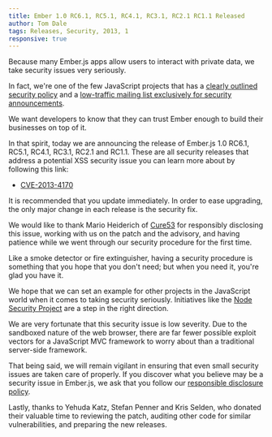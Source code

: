 ```yaml
---
title: Ember 1.0 RC6.1, RC5.1, RC4.1, RC3.1, RC2.1 RC1.1 Released
author: Tom Dale
tags: Releases, Security, 2013, 1
responsive: true
---
```


Because many Ember.js apps allow users to interact with private data, we
take security issues very seriously.

In fact, we're one of the few JavaScript projects that has a
[clearly outlined security policy](/security/) and a
[low-traffic mailing list exclusively for security
announcements](https://groups.google.com/forum/#!forum/ember-security).

We want developers to know that they can trust Ember enough to build
their businesses on top of it.

In that spirit, today we are announcing the release of Ember.js 1.0
RC6.1, RC5.1, RC4.1, RC3.1, RC2.1 and RC1.1. These are all security
releases that address a potential XSS security issue you can learn more
about by following this link:

* [CVE-2013-4170](https://groups.google.com/forum/#!topic/ember-security/dokLVwwxAdM)

It is recommended that you update immediately. In order to ease
upgrading, the only major change in each release is the security fix.

We would like to thank Mario Heiderich of [Cure53](https://cure53.de/)
for responsibly disclosing this issue, working with us on the patch
and the advisory, and having patience while we went through our
security procedure for the first time.

Like a smoke detector or fire extinguisher, having a security procedure
is something that you hope that you don't need; but when you need it,
you're glad you have it.

We hope that we can set an example for other projects in the JavaScript
world when it comes to taking security seriously. Initiatives like the
[Node Security Project](https://nodesecurity.io/) are a step in the
right direction.

We are very fortunate that this security issue is low severity. Due to
the sandboxed nature of the web browser, there are far fewer possible
exploit vectors for a JavaScript MVC framework to worry about than a
traditional server-side framework.

That being said, we will remain vigilant in ensuring that even small
security issues are taken care of properly. If you discover what you
believe may be a security issue in Ember.js, we ask that you follow
our [responsible disclosure policy](/security/).

Lastly, thanks to Yehuda Katz, Stefan Penner and Kris Selden, who
donated their valuable time to reviewing the patch, auditing other code
for similar vulnerabilities, and preparing the new releases.
